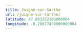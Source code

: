 ```yaml
---
title: Juigné-sur-Sarthe
url: /juigne-sur-sarthe/
latitude: 47.863252100000004
longitude: -0.28677450000000004
---
```

